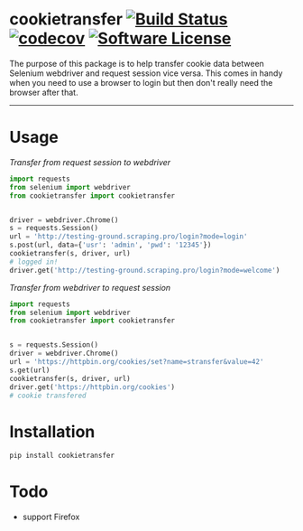 cookietransfer [![Build Status](https://travis-ci.org/terry-lim/cookietransfer.svg?branch=master)](https://travis-ci.org/terry-lim/cookietransfer) [![codecov](https://codecov.io/gh/terry-lim/cookietransfer/branch/master/graph/badge.svg)](https://codecov.io/gh/terry-lim/cookietransfer) [![Software License](https://img.shields.io/badge/license-MIT-brightgreen.svg?style=flat-square)](LICENSE.txt)
=
The purpose of this package is to help transfer cookie data between Selenium webdriver and request session vice versa. This comes in handy when you need to use a browser to login but then don't really need the browser after that.

----------
Usage
=

*Transfer from request session to webdriver*
```python
import requests
from selenium import webdriver
from cookietransfer import cookietransfer


driver = webdriver.Chrome()
s = requests.Session()
url = 'http://testing-ground.scraping.pro/login?mode=login'
s.post(url, data={'usr': 'admin', 'pwd': '12345'})
cookietransfer(s, driver, url)
# logged in!
driver.get('http://testing-ground.scraping.pro/login?mode=welcome')
```
*Transfer from webdriver to request session*
```python
import requests
from selenium import webdriver
from cookietransfer import cookietransfer


s = requests.Session()
driver = webdriver.Chrome()
url = 'https://httpbin.org/cookies/set?name=stransfer&value=42'
s.get(url)
cookietransfer(s, driver, url)
driver.get('https://httpbin.org/cookies')
# cookie transfered
```

Installation
=
```python
pip install cookietransfer
```

Todo
=
* support Firefox